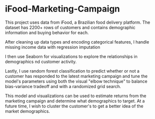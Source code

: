 # iFood-Marketing-Campaign

This project uses data from iFood, a Brazilian food delivery platform. The dataset has 2200+ rows of customers and contains demographic information and buying behavior for each. 

After cleaning up data types and encoding categorical features, I handle missing income data with regression imputation

I then use Seaborn for visualizations to explore the relationships in demographics nd customer activity.

Lastly, I use random forest classification to predict whether or not a customer has responded to the latest marketing campaign and tune the model's parameters using both the visual "elbow technique" to balance bias-variance tradeoff and with a randomized grid search.

This model and visualizations can be used to estimate returns from the marketing campaign and determine what demographics to target. At a future time, I wish to cluster the customer's to get a better idea of the market demographics.

